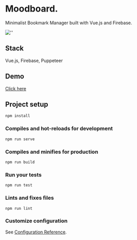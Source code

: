 # Moodboard.
Minimalist Bookmark Manager built with Vue.js and Firebase.

![''](https://i.ibb.co/J3tVtq9/screenshot.png)

## Stack
Vue.js, Firebase, Puppeteer

## Demo
[Click here](https://moodboard-mvp.web.app)

## Project setup
```
npm install
```

### Compiles and hot-reloads for development
```
npm run serve
```

### Compiles and minifies for production
```
npm run build
```

### Run your tests
```
npm run test
```

### Lints and fixes files
```
npm run lint
```

### Customize configuration
See [Configuration Reference](https://cli.vuejs.org/config/).
